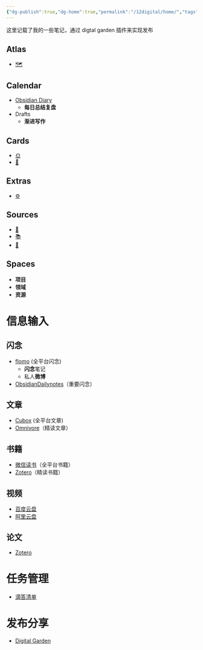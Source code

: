 ```yaml
---
{"dg-publish":true,"dg-home":true,"permalink":"/12digital/home/","tags":["gardenEntry"],"dgPassFrontmatter":true}
---
```


这里记载了我的一些笔记，通过 digtal garden 插件来实现发布
## Atlas

- [🗺️](https://gentle-cupcake-fe5e81.netlify.app/404)

## Calendar

- [Obsidian Diary](obsidian://advanced-uri?daily=true&mode=append)
    - **每日总结复盘**
- Drafts
    - **渐进写作**

## Cards

- [🌞️](https://gentle-cupcake-fe5e81.netlify.app/404)
- [🌲️](https://gentle-cupcake-fe5e81.netlify.app/404)

## Extras

- [⚙️](https://gentle-cupcake-fe5e81.netlify.app/404)

## Sources

- [🎥️](https://gentle-cupcake-fe5e81.netlify.app/404)
- [📚️](https://gentle-cupcake-fe5e81.netlify.app/404)
- [📰️](https://gentle-cupcake-fe5e81.netlify.app/404)

## Spaces

- **项目**
- **领域**
- **资源**

# 信息输入

## 闪念

- [flomo](https://v.flomoapp.com/mine) (全平台闪念)
    - **闪念**笔记
    - 私人**微博**
- [ObsidianDailynotes](obsidian://advanced-uri?daily=true&mode=append)（重要闪念）

## 文章

- [Cubox](https://cubox.pro/my/all) (全平台文章)
- [Omnivore](https://omnivore.app/home)（精读文章）

## 书籍

- [微信读书](https://weread.qq.com/web/shelf)（全平台书籍）
- [Zotero](https://gentle-cupcake-fe5e81.netlify.app/404)（精读书籍）

## 视频

- [百度云盘](https://pan.baidu.com/disk/main#/index?category=all)
- [阿里云盘](https://www.aliyundrive.com/drive)

## 论文

- [Zotero](https://gentle-cupcake-fe5e81.netlify.app/404)

# 任务管理

- [滴答清单](https://www.dida365.com/webapp/#q/all/tasks)

# 发布分享

- [Digital Garden](https://digital-garden-n0q.pages.dev/)
